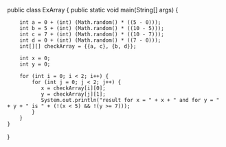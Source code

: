 public class ExArray {
    public static void main(String[] args) {

        int a = 0 + (int) (Math.random() * ((5 - 0)));
        int b = 5 + (int) (Math.random() * ((10 - 5)));
        int c = 7 + (int) (Math.random() * ((10 - 7)));
        int d = 0 + (int) (Math.random() * ((7 - 0)));
        int[][] checkArray = {{a, c}, {b, d}};

        int x = 0;
        int y = 0;

        for (int i = 0; i < 2; i++) {
            for (int j = 0; j < 2; j++) {
               x = checkArray[i][0];
               y = checkArray[j][1];
               System.out.println("result for x = " + x + " and for y = " + y + " is " + (!(x < 5) && !(y >= 7)));
            }
        }
    }
}
